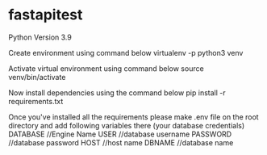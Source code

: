 # fastapitest
Python Version 3.9

Create environment using command below
virtualenv -p python3 venv

Activate virtual environment using command below
source venv/bin/activate

Now install dependencies using the command below
pip install -r requirements.txt

Once you've installed all the requirements please make .env file on the root directory and add following variables there (your database credentials)
DATABASE //Engine Name
USER //database username
PASSWORD //database password
HOST //host name
DBNAME //database name
